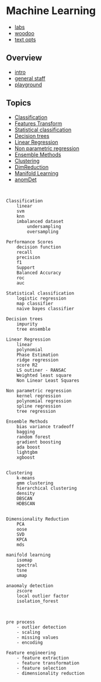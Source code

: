 # Machine Learning

* [labs](./labs.md)
* [woodoo](./wodoTricks.md)
* [text opts](./textAnal/readme.md)

## Overview
* [intro](intro/readme.md)
* [general staff](general/readme.md)
* [playground](play/readme.md)

## Topics

* [Classification](./01_classification/readme.md)
* [Features Transform](./02_featureEng/readme.md)
* [Statistical classification](./03_Statistical/readme.md)
* [Decision trees](./04_tree/readme.md)
* [Linear Regression](./05_regression/readme.md)
* [Non parametric regression](./06_nonParam/readme.md)
* [Ensemble Methods](./07_ensemble/readme.md)
* [Clustering](./08_clustering/readme.md)
* [DimReduction](./09_dimred/readme.md)
* [Manifold Learning](./10_manifold/readme.md)
* [anomDet](./11_anomDet/readme.md)


## 

```

Classification
    linear
    svm
    knn
    imbalanced dataset
        undersampling
        oversampling
    
Performance Scores
    decision function
    recall 
    precision 
    f1
    Support
    Balanced Accuracy 
    roc
    auc

Statistical classification
    logistic regression
    map classifier
    naive bayes classifier

Decision trees
    impurity
    tree ensemble

Linear Regression
    linear
    polynomial
    Phase Estimation
    ridge regression
    score R2
    LS outiner - RANSAC
    Weighted least square
    Non Linear Least Squares

Non parametric regression
    kernel regression
    polynomial regression
    spline regression
    tree regression

Ensemble Methods
    bias variance tradeoff
    bagging
    random forest
    gradient boosting
    ada boost
    lightgbm
    xgboost


Clustering
    k-means
    gmm clustering
    hierarchical clustering
    density
    DBSCAN
    HDBSCAN


Dimensionality Reduction
    PCA
    oose
    SVD
    KPCA
    mds

manifold learning
    isomap
    spectral
    tsne
    umap

anaomaly detection
    zscore
    local outlier factor
    isolation_forest


```


##

```
pre process 
    - outlier detection
    - scaling
    - missing values
    - encoding

Feature engineering
    - feature extraction
    - feature transformation
    - feature selection
    - dimensionality reduction



```


